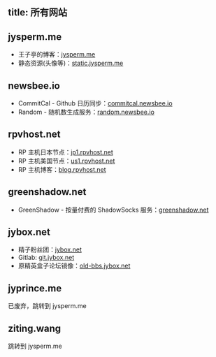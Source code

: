 title: 所有网站
---

## jysperm.me

* 王子亭的博客：[jysperm.me](https://jysperm.me)
* 静态资源(头像等)：[static.jysperm.me](http://static.jysperm.me)

## newsbee.io

* CommitCal - Github 日历同步：[commitcal.newsbee.io](https://commitcal.newsbee.io)
* Random - 随机数生成服务：[random.newsbee.io](http://random.newsbee.io)

## rpvhost.net

* RP 主机日本节点：[jp1.rpvhost.net](http://jp1.rpvhost.net)
* RP 主机美国节点：[us1.rpvhost.net](http://us1.rpvhost.net)
* RP 主机博客：[blog.rpvhost.net](http://blog.rpvhost.net)

## greenshadow.net

* GreenShadow - 按量付费的 ShadowSocks 服务：[greenshadow.net](http://greenshadow.net)

## jybox.net

* 精子粉丝团：[jybox.net](https://jybox.net)
* Gitlab: [git.jybox.net](https://git.jybox.net)
* 原精英盒子论坛镜像：[old-bbs.jybox.net](https://old-bbs.jybox.net)

## jyprince.me
已废弃，跳转到 jysperm.me

## ziting.wang
跳转到 jysperm.me
